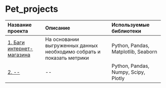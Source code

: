 # Pet_projects
| Название проекта | Описание |Используемые библиотеки|
| :-------------------- | :--------------------- |:---------------------------|
| [1. Баги интернет-магазина](https://github.com/GusevaAnna/Pet_projects/tree/main/1) | На основании выгруженных данных необходимо собрать и показать метрики|Python, Pandas, Matplotlib, Seaborn|
| [2. --](--) | --|Python, Pandas, Numpy, Scipy, Plotly|
